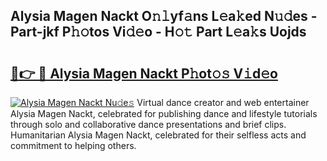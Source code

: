 ## Alysia Magen Nackt O𝚗𝚕yf𝚊ns L𝚎a𝚔ed N𝚞𝚍es - Part-jkf P𝚑𝚘tos Vi𝚍𝚎o - H𝚘𝚝 Part L𝚎a𝚔s Uojds

# <h2><a href="http://kf1wdt.oniu.top/?m=Alysia+Magen+Nackt">🔗👉 🔴 Alysia Magen Nackt P𝚑ot𝚘𝚜 V𝚒d𝚎o</a></h2>

[![Alysia Magen Nackt Nu𝚍e𝚜](https://i.imgur.com/0qMVB7G.gif)](http://kf1wdt.oniu.top/?m=Alysia+Magen+Nackt)
Virtual dance creator and web entertainer Alysia Magen Nackt, celebrated for publishing dance and lifestyle tutorials through solo and collaborative dance presentations and brief clips. Humanitarian Alysia Magen Nackt, celebrated for their selfless acts and commitment to helping others.  
